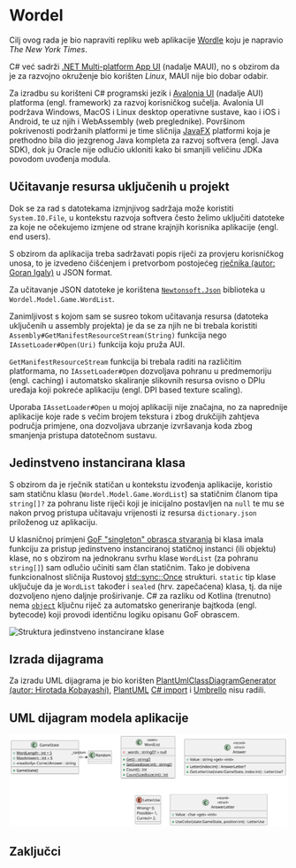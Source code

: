 # Wordel

Cilj ovog rada je bio napraviti repliku web aplikacije [Wordle](https://www.nytimes.com/games/wordle/index.html) koju je napravio *The New York Times*.

C# već sadrži [.NET Multi-platform App UI](https://dotnet.microsoft.com/en-us/apps/maui) (nadalje MAUI), no s obzirom da je za razvojno okruženje bio korišten _Linux_, MAUI nije bio dobar odabir.

Za izradbu su korišteni C# programski jezik i [Avalonia UI](https://avaloniaui.net/) (nadalje AUI) platforma (engl. framework) za razvoj korisničkog sučelja.
Avalonia UI podržava Windows, MacOS i Linux desktop operativne sustave, kao i iOS i Android, te uz njih i WebAssembly (web preglednike). Površinom pokrivenosti podržanih platformi je time sličnija [JavaFX](https://openjfx.io/) platformi koja je prethodno bila dio jezgrenog Java kompleta za razvoj softvera (engl. Java SDK), dok ju Oracle nije odlučio ukloniti kako bi smanjili veličinu JDKa povodom uvođenja modula.

## Učitavanje resursa uključenih u projekt

Dok se za rad s datotekama izmjnjivog sadržaja može koristiti `System.IO.File`, u kontekstu razvoja softvera često želimo uključiti datoteke za koje ne očekujemo izmjene od strane krajnjih korisnika aplikacije (engl. end users).

S obzirom da aplikacija treba sadržavati popis riječi za provjeru korisničkog unosa, to je izvedeno čišćenjem i pretvorbom postojećeg [rječnika (autor: Goran Igaly)](https://github.com/gigaly/rjecnik-hrvatskih-jezika) u JSON format.

Za učitavanje JSON datoteke je korištena [`Newtonsoft.Json`](https://www.newtonsoft.com/json) biblioteka u `Wordel.Model.Game.WordList`.

Zanimljivost s kojom sam se susreo tokom učitavanja resursa (datoteka uključenih u assembly projekta) je da se za njih ne bi trebala koristiti `Assembly#GetManifestResourceStream(String)` funkcija nego `IAssetLoader#Open(Uri)` funkcija koju pruža AUI.

`GetManifestResourceStream` funkcija bi trebala raditi na različitim platformama, no `IAssetLoader#Open` dozvoljava pohranu u predmemoriju (engl. caching) i automatsko skaliranje slikovnih resursa ovisno o DPIu uređaja koji pokreće aplikaciju (engl. DPI based texture scaling).

Uporaba `IAssetLoader#Open` u mojoj aplikaciji nije značajna, no za naprednije aplikacije koje rade s večim brojem tekstura i zbog drukčijih zahtjeva područja primjene, ona dozvoljava ubrzanje izvršavanja koda zbog smanjenja pristupa datotečnom sustavu.

## Jedinstveno instancirana klasa

S obzirom da je rječnik statičan u kontekstu izvođenja aplikacije, koristio sam statičnu klasu (`Wordel.Model.Game.WordList`) sa statičnim članom tipa `string[]?` za pohranu liste riječi koji je inicijalno postavljen na `null` te mu se nakon prvog pristupa učitavaju vrijenosti iz resursa `dictionary.json` priloženog uz aplikaciju.

U klasničnoj primjeni [GoF "singleton" obrasca stvaranja](https://refactoring.guru/design-patterns/singleton) bi klasa imala funkciju za pristup jedinstveno instanciranoj statičnoj instanci (ili objektu) klase, no s obzirom na jednokranu svrhu klase `WordList` (za pohranu `string[]`) sam odlučio učiniti sam član statičnim. Tako je dobivena funkcionalnost sličnija Rustovoj [std::sync::Once](https://doc.rust-lang.org/std/sync/struct.Once.html) strukturi.
`static` tip klase uključuje da je `WordList` također i `sealed` (hrv. zapečaćena) klasa, tj. da nije dozvoljeno njeno daljnje proširivanje.
C# za razliku od Kotlina (trenutno) nema [`object`](https://kotlinlang.org/docs/object-declarations.html#object-declarations-overview) ključnu riječ za automatsko generiranje bajtkoda (engl. bytecode) koji provodi identičnu logiku opisanu GoF obrascem.

![Struktura jedinstveno instancirane klase](https://refactoring.guru/images/patterns/diagrams/singleton/structure-en.png)

## Izrada dijagrama

Za izradu UML dijagrama je bio korišten [PlantUmlClassDiagramGenerator (autor: Hirotada Kobayashi)](https://github.com/pierre3/PlantUmlClassDiagramGenerator), [PlantUML](https://staruml.io/) [C# import](https://github.com/staruml/staruml-csharp) i [Umbrello](https://apps.kde.org/umbrello/) nisu radili.

## UML dijagram modela aplikacije

![Dijagram aplikacije](PlantUML/include.svg)

## Zaključci

